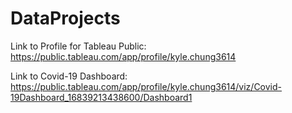 # DataProjects
Link to Profile for Tableau Public: https://public.tableau.com/app/profile/kyle.chung3614

Link to Covid-19 Dashboard: https://public.tableau.com/app/profile/kyle.chung3614/viz/Covid-19Dashboard_16839213438600/Dashboard1
